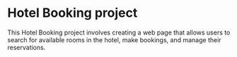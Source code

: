 # Hotel Booking project 
This Hotel Booking project involves creating a web page that allows users to search for  available rooms in the hotel, make bookings, and manage their reservations.
